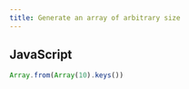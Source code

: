 ```yaml
---
title: Generate an array of arbitrary size
---
```


## JavaScript
```js
Array.from(Array(10).keys())
```
